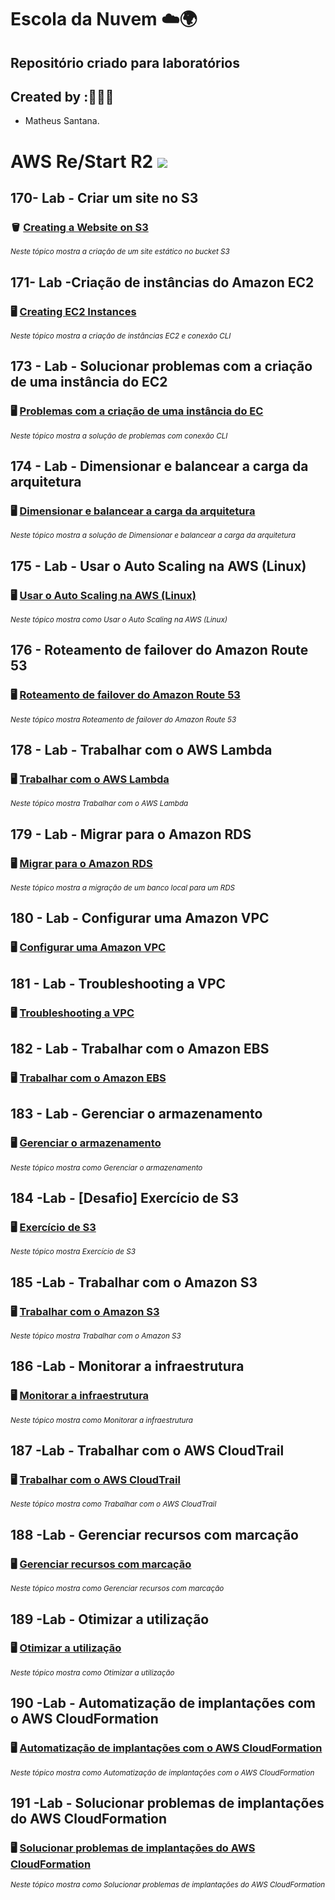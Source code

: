 # Escola da Nuvem ☁️🌍

## Repositório criado para laboratórios 

## Created by :🙋🏾‍♂️

- Matheus Santana.

# AWS Re/Start R2 <img src="https://img.shields.io/badge/Em%20Andamento-8A2BE2"/>

## 170- Lab - Criar um site no S3

### 🪣 [Creating a Website on S3](https://github.com/maathewssantana/escoladanuvem/blob/main/labs/Criar%20um%20Site%20no%20S3.md)

<sub> _Neste tópico mostra a criação de um site estático no bucket S3_ </sub>

## 171- Lab -Criação de instâncias do Amazon EC2

### 🖥️ [Creating EC2 Instances](https://github.com/maathewssantana/escoladanuvem/blob/main/labs/Amazon%20EC2.md)

<sub> _Neste tópico mostra a criação de instâncias EC2 e conexão CLI_ </sub>

## 173 - Lab - Solucionar problemas com a criação de uma instância do EC2 

### 🖥️ [Problemas com a criação de uma instância do EC](https://github.com/maathewssantana/escoladanuvem/blob/main/labs/173%20-%20Lab%20-%20Solucionar%20problemas%20para%20criar%20uma%20inst%C3%A2ncia.md)

<sub> _Neste tópico mostra a solução de problemas com conexão CLI_ </sub>


## 174 - Lab - Dimensionar e balancear a carga da arquitetura

### 🖥️ [Dimensionar e balancear a carga da arquitetura](https://github.com/maathewssantana/escoladanuvem/blob/main/labs/174%20-%20Lab%20-%20Dimensionar%20e%20balancear%20a%20carga%20da%20arquitetura.md)

<sub> _Neste tópico mostra a solução de Dimensionar e balancear a carga da arquitetura_ </sub>

## 175 - Lab - Usar o Auto Scaling na AWS (Linux)

### 🖥️ [Usar o Auto Scaling na AWS (Linux)](https://github.com/maathewssantana/escoladanuvem/blob/main/labs/175%20-%20Lab%20-%20Usar%20o%20Auto%20Scaling%20na%20AWS%20(Linux).md)

<sub> _Neste tópico mostra como Usar o Auto Scaling na AWS (Linux)_ </sub>

## 176 - Roteamento de failover do Amazon Route 53

### 🖥️ [Roteamento de failover do Amazon Route 53](https://github.com/maathewssantana/escoladanuvem/blob/main/labs/176%20-%20Lab%20-%20Roteamento%20de%20failover%20do%20Amazon%20Route%2053.md)

<sub> _Neste tópico mostra Roteamento de failover do Amazon Route 53_ </sub>

## 178 - Lab - Trabalhar com o AWS Lambda

### 🖥️ [Trabalhar com o AWS Lambda](https://github.com/maathewssantana/escoladanuvem/blob/main/labs/178%20-%20Lab%20-%20Trabalhar%20com%20o%20AWS%20Lambda.md)

<sub> _Neste tópico mostra Trabalhar com o AWS Lambda_ </sub>

## 179 - Lab - Migrar para o Amazon RDS

### 🖥️ [Migrar para o Amazon RDS](https://github.com/maathewssantana/escoladanuvem/blob/main/labs/178%20-%20Lab%20-%20Trabalhar%20com%20o%20AWS%20Lambda.md)

<sub> _Neste tópico mostra a migração de um banco local para um RDS_ </sub>

## 180 - Lab - Configurar uma Amazon VPC

### 🖥️ [Configurar uma Amazon VPC](https://github.com/maathewssantana/escoladanuvem/blob/main/labs/180%20-%20Lab%20-%20Configurar%20uma%20Amazon%20VPC.md)

## 181 - Lab - Troubleshooting a VPC

### 🖥️ [Troubleshooting a VPC](https://github.com/maathewssantana/escoladanuvem/blob/main/labs/181%20-%20Lab%20-%20Solucionar%20problemas%20de%20uma%20VPC.md)

## 182 - Lab - Trabalhar com o Amazon EBS

### 🖥️ [Trabalhar com o Amazon EBS](https://github.com/maathewssantana/escoladanuvem/blob/main/labs/180%20-%20Lab%20-%20Configurar%20uma%20Amazon%20VPC.md)

## 183 - Lab - Gerenciar o armazenamento

### 🖥️ [Gerenciar o armazenamento](https://github.com/maathewssantana/escoladanuvem/edit/main/labs/183%20-%20Lab%20-%20Gerenciar%20o%20armazenamento.md)

<sub> _Neste tópico mostra como Gerenciar o armazenamento_ </sub>

## 184 -Lab - [Desafio] Exercício de S3

### 🖥️ [Exercício de S3](https://github.com/maathewssantana/escoladanuvem/blob/main/labs/184%20-Lab%20-%20%5BDesafio%5D%20Exerc%C3%ADcio%20de%20S3.md)

<sub> _Neste tópico mostra Exercício de S3_ </sub>

## 185 -Lab - Trabalhar com o Amazon S3

### 🖥️ [Trabalhar com o Amazon S3](https://github.com/maathewssantana/escoladanuvem/blob/main/labs/185%20-%20Lab%20-Trabalhar%20com%20o%20Amazon%20S3.md)

<sub> _Neste tópico mostra Trabalhar com o Amazon S3_ </sub>

## 186 -Lab - Monitorar a infraestrutura

### 🖥️ [Monitorar a infraestrutura](https://github.com/maathewssantana/escoladanuvem/blob/main/labs/186%20-%20Lab%20-%20Monitorar%20a%20infraestrutura.md)

<sub> _Neste tópico mostra como Monitorar a infraestrutura_ </sub>

## 187 -Lab - Trabalhar com o AWS CloudTrail

### 🖥️ [Trabalhar com o AWS CloudTrail](https://github.com/maathewssantana/escoladanuvem/blob/main/labs/186%20-%20Lab%20-%20Monitorar%20a%20infraestrutura.md)

<sub> _Neste tópico mostra como Trabalhar com o AWS CloudTrail_ </sub>

## 188 -Lab - Gerenciar recursos com marcação

### 🖥️ [Gerenciar recursos com marcação](https://github.com/maathewssantana/escoladanuvem/blob/main/labs/186%20-%20Lab%20-%20Monitorar%20a%20infraestrutura.md)

<sub> _Neste tópico mostra como Gerenciar recursos com marcação_ </sub>

## 189 -Lab -  Otimizar a utilização

### 🖥️ [Otimizar a utilização](https://github.com/maathewssantana/escoladanuvem/blob/main/labs/189%20-%20Lab%20-%20Otimizar%20a%20utiliza%C3%A7%C3%A3o.md)

<sub> _Neste tópico mostra como Otimizar a utilização_ </sub>

## 190 -Lab - Automatização de implantações com o AWS CloudFormation

### 🖥️ [Automatização de implantações com o AWS CloudFormation](https://github.com/maathewssantana/escoladanuvem/blob/main/labs/190%20-%20Lab%20-%20Automatiza%C3%A7%C3%A3o%20de%20implanta%C3%A7%C3%B5es%20com%20o%20AWS%20CloudFormation.md)

<sub> _Neste tópico mostra como Automatização de implantações com o AWS CloudFormation_ </sub>

## 191 -Lab - Solucionar problemas de implantações do AWS CloudFormation

### 🖥️ [Solucionar problemas de implantações do AWS CloudFormation](https://github.com/maathewssantana/escoladanuvem/blob/main/labs/191%20-%20Lab%20-%20Solucionar%20problemas%20de%20implanta%C3%A7%C3%B5es%20do%20AWS%20CloudFormation.md)

<sub> _Neste tópico mostra como Solucionar problemas de implantações do AWS CloudFormation_ </sub>

